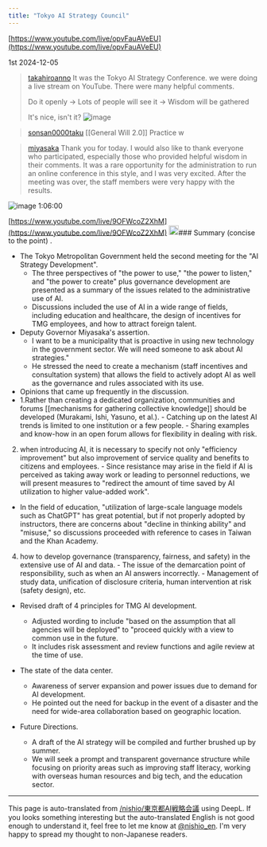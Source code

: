 ```yaml
---
title: "Tokyo AI Strategy Council"
---
```


[https://www.youtube.com/live/opvFauAVeEU](https://www.youtube.com/live/opvFauAVeEU)

1st 2024-12-05
> [takahiroanno](https://x.com/takahiroanno/status/1864590986674098655) It was the Tokyo AI Strategy Conference. we were doing a live stream on YouTube. There were many helpful comments.
>
>  Do it openly → Lots of people will see it → Wisdom will be gathered
>
>  It's nice, isn't it?
>  ![image](https://gyazo.com/7679491d275b1575ea8d8f05d299a081/thumb/1000)

> [sonsan0000taku](https://x.com/sonsan0000taku/status/1864597893723902024) [[General Will 2.0]] Practice w

> [miyasaka](https://x.com/miyasaka/status/1864590986674098655) Thank you for today. I would also like to thank everyone who participated, especially those who provided helpful wisdom in their comments. It was a rare opportunity for the administration to run an online conference in this style, and I was very excited. After the meeting was over, the staff members were very happy with the results.

![image](https://gyazo.com/b0171a15751dc4134e944ea48fc77b00/thumb/1000)
1:06:00

[https://www.youtube.com/live/9OFWcoZ2XhM](https://www.youtube.com/live/9OFWcoZ2XhM)
<img src='https://scrapbox.io/api/pages/nishio-en/o3-mini-high/icon' alt='o3-mini-high.icon' height="19.5"/>### Summary (concise to the point)
.
- The Tokyo Metropolitan Government held the second meeting for the "AI Strategy Development".
    - The three perspectives of "the power to use," "the power to listen," and "the power to create" plus governance development are presented as a summary of the issues related to the administrative use of AI.
    - Discussions included the use of AI in a wide range of fields, including education and healthcare, the design of incentives for TMG employees, and how to attract foreign talent.
- Deputy Governor Miyasaka's assertion.
    - I want to be a municipality that is proactive in using new technology in the government sector. We will need someone to ask about AI strategies."
    - He stressed the need to create a mechanism (staff incentives and consultation system) that allows the field to actively adopt AI as well as the governance and rules associated with its use.
- Opinions that came up frequently in the discussion.
- 1.Rather than creating a dedicated organization, communities and forums [[mechanisms for gathering collective knowledge]] should be developed (Murakami, Ishi, Yasuno, et al.).
        - Catching up on the latest AI trends is limited to one institution or a few people.
        - Sharing examples and know-how in an open forum allows for flexibility in dealing with risk.
2. when introducing AI, it is necessary to specify not only "efficiency improvement" but also improvement of service quality and benefits to citizens and employees.
        - Since resistance may arise in the field if AI is perceived as taking away work or leading to personnel reductions, we will present measures to "redirect the amount of time saved by AI utilization to higher value-added work".
- In the field of education, "utilization of large-scale language models such as ChatGPT" has great potential, but if not properly adopted by instructors, there are concerns about "decline in thinking ability" and "misuse," so discussions proceeded with reference to cases in Taiwan and the Khan Academy.
4. how to develop governance (transparency, fairness, and safety) in the extensive use of AI and data.
        - The issue of the demarcation point of responsibility, such as when an AI answers incorrectly.
            - Management of study data, unification of disclosure criteria, human intervention at risk (safety design), etc.

- Revised draft of 4 principles for TMG AI development.
    - Adjusted wording to include "based on the assumption that all agencies will be deployed" to "proceed quickly with a view to common use in the future.
    - It includes risk assessment and review functions and agile review at the time of use.

- The state of the data center.
    - Awareness of server expansion and power issues due to demand for AI development.
    - He pointed out the need for backup in the event of a disaster and the need for wide-area collaboration based on geographic location.

- Future Directions.
    - A draft of the AI strategy will be compiled and further brushed up by summer.
    - We will seek a prompt and transparent governance structure while focusing on priority areas such as improving staff literacy, working with overseas human resources and big tech, and the education sector.



---
This page is auto-translated from [/nishio/東京都AI戦略会議](https://scrapbox.io/nishio/東京都AI戦略会議) using DeepL. If you looks something interesting but the auto-translated English is not good enough to understand it, feel free to let me know at [@nishio_en](https://twitter.com/nishio_en). I'm very happy to spread my thought to non-Japanese readers.